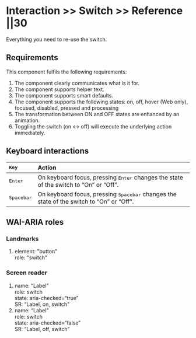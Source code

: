 # Interaction >> Switch >> Reference ||30

<p class="lion-paragraph--emphasis">Everything you need to re-use the switch.</p>

## Requirements

This component fulfils the following requirements:

1. The component clearly communicates what is it for.
2. The component supports helper text.
3. The component supports smart defaults.
4. The component supports the following states: on, off, hover (Web only), focused, disabled, pressed and processing
5. The transformation between ON and OFF states are enhanced by an animation.
6. Toggling the switch (on <-> off) will execute the underlying action immediately.

## Keyboard interactions

| <kbd>Key</kbd>      | Action                                                                                            |
| :------------------ | :------------------------------------------------------------------------------------------------ |
| <kbd>Enter</kbd>    | On keyboard focus, pressing <kbd>Enter</kbd> changes the state of the switch to “On” or “Off”.    |
| <kbd>Spacebar</kbd> | On keyboard focus, pressing <kbd>Spacebar</kbd> changes the state of the switch to “On” or “Off”. |

## WAI-ARIA roles

### Landmarks

1. element: "button"<br>
   role: "switch"

### Screen reader

1. name: “Label”<br>
   role: switch<br>
   state: aria-checked=“true”<br>
   SR: “Label, on, switch"
2. name: “Label”<br>
   role: switch<br>
   state: aria-checked=“false”<br>
   SR: “Label, off, switch”
